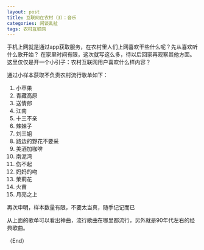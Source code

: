 ```yaml
---
layout: post
title: 互联网在农村（3）：音乐
categories: 闲谈乱扯
tags: 农村互联网
---
```



手机上网就是通过app获取服务，在农村里人们上网喜欢干些什么呢？先从喜欢听什么歌开始？
在家里时间有限，这次就写这么多，待以后回家再观察其他方面。这里仅仅是开一个小引子：农村互联网用户喜欢什么样内容？

通过小样本获取不负责农村流行歌单如下：

1. 小苹果
2. 青藏高原 
3. 送情郎  
4. 江南 
5. 十三不亲
6. 辣妹子 
7. 刘三姐 
8. 路边的野花不要采
9. 美酒加咖啡 
10. 南泥湾
11. 伤不起 
12. 妈妈的吻 
13. 茉莉花 
14. 火苗 
15. 月亮之上

再次申明，样本数量有限，不要太当真，随手记记而已 


从上面的歌单可以看出神曲，流行歌曲在哪里都流行，另外就是90年代左右的经典歌曲。 



（End）















